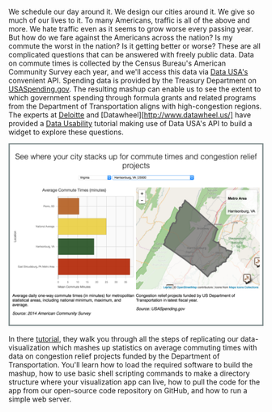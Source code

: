 We schedule our day around it. We design our cities around it. We give so much of our lives to it. To many Americans, traffic is all of the above and more. We hate traffic even as it seems to grow worse every passing year. But how do we fare against the Americans across the nation? Is my commute the worst in the nation? Is it getting better or worse? These are all complicated questions that can be answered with freely public data. Data on commute times is collected by the Census Bureau's American Community Survey each year, and we'll access this data via [Data USA's](https://datausa.io/) convenient API. Spending data is provided by the Treasury Department on [USASpending.gov](https://www.usaspending.gov/Pages/Default.aspx). The resulting mashup can enable us to see the extent to which government spending through formula grants and related programs from the Department of Transportation aligns with high-congestion regions. The experts at [Deloitte](http://www2.deloitte.com/global/en.html) and [Datawheel][http://www.datawheel.us/] have provided a [Data Usability](https://www.commerce.gov/datausability/) tutorial making use of Data USA's API to build a widget to explore these questions.

![](img/blog_screenshot.png)

In there [tutorial](https://commercedataservice.github.io/tutorial-congestion/), they walk you through all the steps of replicating our data-visualization which mashes up statistics on average commuting times with data on congestion relief projects funded by the Department of Transportation. You'll learn how to load the required software to build the mashup, how to use basic shell scripting commands to make a directory structure where your visualization app can live, how to pull the code for the app from our open-source code repository on GitHub, and how to run a simple web server.